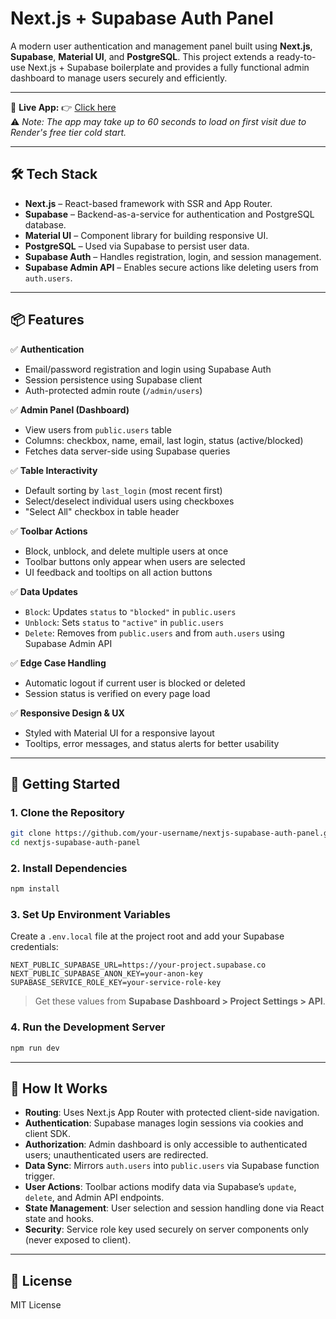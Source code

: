 # Next.js + Supabase Auth Panel

A modern user authentication and management panel built using **Next.js**, **Supabase**, **Material UI**, and **PostgreSQL**. This project extends a ready-to-use Next.js + Supabase boilerplate and provides a fully functional admin dashboard to manage users securely and efficiently.

---

🚀 **Live App:** 👉 [Click here](https://nextjs-supabase-auth-panel.onrender.com)  
⚠️ *Note: The app may take up to 60 seconds to load on first visit due to Render's free tier cold start.*

---

## 🛠 Tech Stack

* **Next.js** – React-based framework with SSR and App Router.
* **Supabase** – Backend-as-a-service for authentication and PostgreSQL database.
* **Material UI** – Component library for building responsive UI.
* **PostgreSQL** – Used via Supabase to persist user data.
* **Supabase Auth** – Handles registration, login, and session management.
* **Supabase Admin API** – Enables secure actions like deleting users from `auth.users`.

---

## 📦 Features

✅ **Authentication**

* Email/password registration and login using Supabase Auth
* Session persistence using Supabase client
* Auth-protected admin route (`/admin/users`)

✅ **Admin Panel (Dashboard)**

* View users from `public.users` table
* Columns: checkbox, name, email, last login, status (active/blocked)
* Fetches data server-side using Supabase queries

✅ **Table Interactivity**

* Default sorting by `last_login` (most recent first)
* Select/deselect individual users using checkboxes
* "Select All" checkbox in table header

✅ **Toolbar Actions**

* Block, unblock, and delete multiple users at once
* Toolbar buttons only appear when users are selected
* UI feedback and tooltips on all action buttons

✅ **Data Updates**

* `Block`: Updates `status` to `"blocked"` in `public.users`
* `Unblock`: Sets `status` to `"active"` in `public.users`
* `Delete`: Removes from `public.users` and from `auth.users` using Supabase Admin API

✅ **Edge Case Handling**

* Automatic logout if current user is blocked or deleted
* Session status is verified on every page load

✅ **Responsive Design & UX**

* Styled with Material UI for a responsive layout
* Tooltips, error messages, and status alerts for better usability

---

## 🚀 Getting Started

### 1. Clone the Repository

```bash
git clone https://github.com/your-username/nextjs-supabase-auth-panel.git
cd nextjs-supabase-auth-panel
```

### 2. Install Dependencies

```bash
npm install
```

### 3. Set Up Environment Variables

Create a `.env.local` file at the project root and add your Supabase credentials:

```env
NEXT_PUBLIC_SUPABASE_URL=https://your-project.supabase.co
NEXT_PUBLIC_SUPABASE_ANON_KEY=your-anon-key
SUPABASE_SERVICE_ROLE_KEY=your-service-role-key
```

> Get these values from **Supabase Dashboard > Project Settings > API**.

### 4. Run the Development Server

```bash
npm run dev
```

---

## 🧠 How It Works

* **Routing**: Uses Next.js App Router with protected client-side navigation.
* **Authentication**: Supabase manages login sessions via cookies and client SDK.
* **Authorization**: Admin dashboard is only accessible to authenticated users; unauthenticated users are redirected.
* **Data Sync**: Mirrors `auth.users` into `public.users` via Supabase function trigger.
* **User Actions**: Toolbar actions modify data via Supabase’s `update`, `delete`, and Admin API endpoints.
* **State Management**: User selection and session handling done via React state and hooks.
* **Security**: Service role key used securely on server components only (never exposed to client).

---

## 📝 License

MIT License
